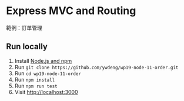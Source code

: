 # Express MVC and Routing

範例：訂單管理

## Run locally

1. Install [Node.js and npm](https://nodejs.org/)
1. Run `git clone https://github.com/ywdeng/wp19-node-11-order.git`
1. Run `cd wp19-node-11-order`
1. Run `npm install`
1. Run `npm run test`
1. Visit [http://localhost:3000](http://localhost:3000)
